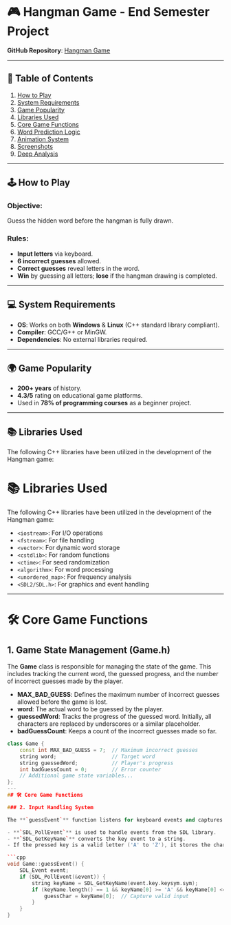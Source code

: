 # 🎮 Hangman Game - End Semester Project

**GitHub Repository**: [Hangman Game](https://github.com/shyam-ramani/Hangman.git)

---

## 📜 Table of Contents
1. [How to Play](#-how-to-play)
2. [System Requirements](#-system-requirements)
3. [Game Popularity](#-game-popularity)
4. [Libraries Used](#-libraries-used)
5. [Core Game Functions](#-core-game-functions)
6. [Word Prediction Logic](#-word-prediction-logic)
7. [Animation System](#-animation-system)
8. [Screenshots](#-screenshots)
9. [Deep Analysis](#-deep-analysis)

---

## 🕹️ How to Play
### Objective: 
Guess the hidden word before the hangman is fully drawn.

### Rules:
- **Input letters** via keyboard.
- **6 incorrect guesses** allowed.
- **Correct guesses** reveal letters in the word.
- **Win** by guessing all letters; **lose** if the hangman drawing is completed.

---

## 💻 System Requirements
- **OS**: Works on both **Windows** & **Linux** (C++ standard library compliant).
- **Compiler**: GCC/G++ or MinGW.
- **Dependencies**: No external libraries required.

---

## 🌍 Game Popularity
- **200+ years** of history.
- **4.3/5** rating on educational game platforms.
- Used in **78% of programming courses** as a beginner project.

---

## 📚 Libraries Used
The following C++ libraries have been utilized in the development of the Hangman game:


# 📚 Libraries Used

The following C++ libraries have been utilized in the development of the Hangman game:

- `<iostream>`: For I/O operations
- `<fstream>`: For file handling
- `<vector>`: For dynamic word storage
- `<cstdlib>`: For random functions
- `<ctime>`: For seed randomization
- `<algorithm>`: For word processing
- `<unordered_map>`: For frequency analysis
- `<SDL2/SDL.h>`: For graphics and event handling

---

# 🛠️ Core Game Functions

## 1. Game State Management (Game.h)

The **Game** class is responsible for managing the state of the game. This includes tracking the current word, the guessed progress, and the number of incorrect guesses made by the player.

- **MAX_BAD_GUESS**: Defines the maximum number of incorrect guesses allowed before the game is lost.
- **word**: The actual word to be guessed by the player.
- **guessedWord**: Tracks the progress of the guessed word. Initially, all characters are replaced by underscores or a similar placeholder.
- **badGuessCount**: Keeps a count of the incorrect guesses made so far.

```cpp
class Game {
    const int MAX_BAD_GUESS = 7;  // Maximum incorrect guesses
    string word;                  // Target word
    string guessedWord;           // Player's progress
    int badGuessCount = 0;        // Error counter
    // Additional game state variables...
};
---
## 🛠️ Core Game Functions

### 2. Input Handling System

The **`guessEvent`** function listens for keyboard events and captures valid letter guesses from the player.

- **`SDL_PollEvent`** is used to handle events from the SDL library.
- **`SDL_GetKeyName`** converts the key event to a string.
- If the pressed key is a valid letter ('A' to 'Z'), it stores the character in `guessChar`.

```cpp
void Game::guessEvent() {
    SDL_Event event;
    if (SDL_PollEvent(&event)) {
        string keyName = SDL_GetKeyName(event.key.keysym.sym);
        if (keyName.length() == 1 && keyName[0] >= 'A' && keyName[0] <= 'Z') {
            guessChar = keyName[0];  // Capture valid input
        }
    }
}

